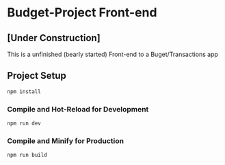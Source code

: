
# Budget-Project Front-end

## [Under Construction]
This is a unfinished (bearly started) Front-end to a Buget/Transactions app

## Project Setup

```sh
npm install
```

### Compile and Hot-Reload for Development

```sh
npm run dev
```

### Compile and Minify for Production

```sh
npm run build
```
